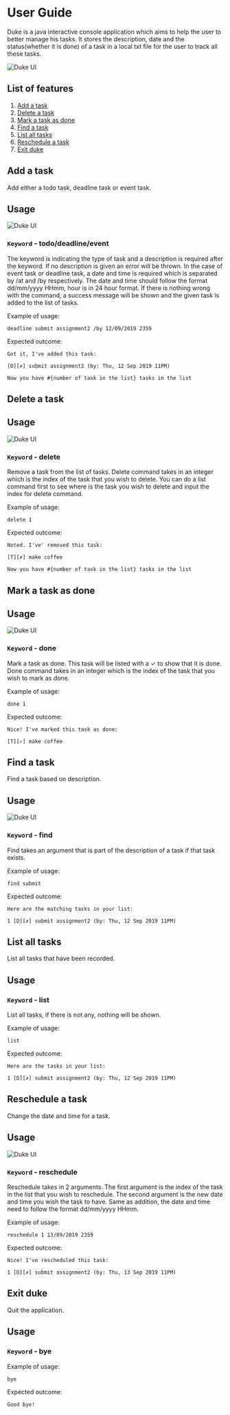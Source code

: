 # User Guide
Duke is a java interactive console application which aims to help the user to
 better manage his tasks. It stores the description, date and the status(whether it is done)
 of a task in a local txt file for the user to track all these tasks.

![Duke UI](UI.png)

## List of features
1. [Add a task](#add-task)
2. [Delete a task](#delete-task)
3. [Mark a task as done](#done-task)
4. [Find a task](#find-task)
5. [List all tasks](#list-tasks)
6. [Reschedule a task](#reschedule-task)
7. [Exit duke](#exit)

## <a name="add-task"></a>Add a task
Add either a todo task, deadline task or event task.

## Usage
![Duke UI](add.png)
### `Keyword` - todo/deadline/event

The keyword is indicating the type of task and a description is required after the keyword. If no description is given an error will be thrown. 
In the case of event task or deadline task, a date and time is required which is 
separated by /at and /by respectively. The date and time should follow the format
dd/mm/yyyy HHmm, hour is in 24 hour format. If there is nothing wrong with the
command, a success message will be shown and the given task is added to the list
of tasks.

Example of usage: 

`deadline submit assignment2 /by 12/09/2019 2359`

Expected outcome:

`Got it, I've added this task:`

`[D][✗] submit assignment2 (by: Thu, 12 Sep 2019 11PM)`

`Now you have #{number of task in the list} tasks in the list`

## <a name="delete-task"></a>Delete a task

## Usage
![Duke UI](delete.png)
### `Keyword` - delete

Remove a task from the list of tasks. Delete command takes in an integer which
is the index of the task that you wish to delete. You can do a list command 
first to see where is the task you wish to delete and input the index for delete command.

Example of usage: 

`delete 1`

Expected outcome:

`Noted. I've' removed this task:`

`[T][✗] make coffee`

`Now you have #{number of task in the list} tasks in the list`

## <a name="done-task"></a>Mark a task as done

## Usage
![Duke UI](done.png)
### `Keyword` - done

Mark a task as done. This task will be listed with a ✓ to show that it is done.
Done command takes in an integer which
is the index of the task that you wish to mark as done.

Example of usage: 

`done 1`

Expected outcome:

`Nice! I've marked this task as done:`

`[T][✓] make coffee`

## <a name="find-task"></a>Find a task
Find a task based on description.
## Usage
![Duke UI](UI.png)
### `Keyword` - find
Find takes an argument that is part of the description of a task if that task 
exists. 

Example of usage: 

`find submit`

Expected outcome:

`Here are the matching tasks in your list:`

`1 [D][✗] submit assignment2 (by: Thu, 12 Sep 2019 11PM)`

## <a name="list-tasks"></a>List all tasks
List all tasks that have been recorded.
## Usage

### `Keyword` - list
List all tasks, if there is not any, nothing will be shown.

Example of usage: 

`list`

Expected outcome:

`Here are the tasks in your list:`

`1 [D][✗] submit assignment2 (by: Thu, 12 Sep 2019 11PM)`

## <a name="reschedule-task"></a>Reschedule a task
Change the date and time for a task.
## Usage
![Duke UI](reschedule.png)
### `Keyword` - reschedule
Reschedule takes in 2 arguments. The first argument is the index of the 
task in the list that you wish to reschedule. The second argument is the 
new date and time you wish the task to have. Same as addition, the date and
 time need to follow the format dd/mm/yyyy HHmm.

Example of usage: 

`reschedule 1 13/09/2019 2359`

Expected outcome:

`Nice! I've rescheduled this task:`

`1 [D][✗] submit assignment2 (by: Thu, 13 Sep 2019 11PM)`

## <a name="exit"></a>Exit duke
Quit the application.
## Usage

### `Keyword` - bye

Example of usage: 

`bye`

Expected outcome:

`Good bye!`